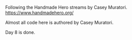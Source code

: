 Following the Handmade Hero streams by Casey Muratori. https://www.handmadehero.org/

Almost all code here is authored by Casey Muratori.

Day 8 is done.